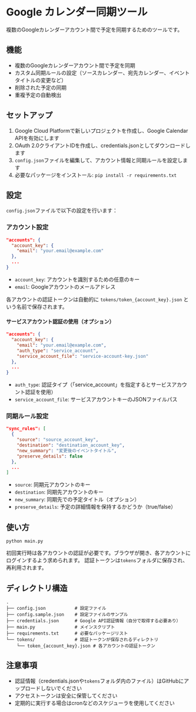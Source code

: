 # Google カレンダー同期ツール

複数のGoogleカレンダーアカウント間で予定を同期するためのツールです。

## 機能

- 複数のGoogleカレンダーアカウント間で予定を同期
- カスタム同期ルールの設定（ソースカレンダー、宛先カレンダー、イベントタイトルの変更など）
- 削除された予定の同期
- 重複予定の自動検出

## セットアップ

1. Google Cloud Platformで新しいプロジェクトを作成し、Google Calendar APIを有効にします
2. OAuth 2.0クライアントIDを作成し、credentials.jsonとしてダウンロードします
3. `config.json`ファイルを編集して、アカウント情報と同期ルールを設定します
4. 必要なパッケージをインストール: `pip install -r requirements.txt`

## 設定

`config.json`ファイルで以下の設定を行います：

### アカウント設定

```json
"accounts": {
  "account_key": {
    "email": "your.email@example.com"
  },
  ...
}
```

- `account_key`: アカウントを識別するための任意のキー
- `email`: Googleアカウントのメールアドレス

各アカウントの認証トークンは自動的に `tokens/token_{account_key}.json` という名前で保存されます。

#### サービスアカウント認証の使用（オプション）

```json
"accounts": {
  "account_key": {
    "email": "your.email@example.com",
    "auth_type": "service_account",
    "service_account_file": "service-account-key.json"
  },
  ...
}
```

- `auth_type`: 認証タイプ（「service_account」を指定するとサービスアカウント認証を使用）
- `service_account_file`: サービスアカウントキーのJSONファイルパス

### 同期ルール設定

```json
"sync_rules": [
  {
    "source": "source_account_key",
    "destination": "destination_account_key",
    "new_summary": "変更後のイベントタイトル",
    "preserve_details": false
  },
  ...
]
```

- `source`: 同期元アカウントのキー
- `destination`: 同期先アカウントのキー
- `new_summary`: 同期先での予定タイトル（オプション）
- `preserve_details`: 予定の詳細情報を保持するかどうか（true/false）

## 使い方

```
python main.py
```

初回実行時は各アカウントの認証が必要です。ブラウザが開き、各アカウントにログインするよう求められます。
認証トークンは`tokens`フォルダに保存され、再利用されます。

## ディレクトリ構造

```
.
├── config.json           # 設定ファイル
├── config.sample.json    # 設定ファイルのサンプル
├── credentials.json      # Google API認証情報（自分で取得する必要あり）
├── main.py               # メインスクリプト
├── requirements.txt      # 必要なパッケージリスト
└── tokens/               # 認証トークンが保存されるディレクトリ
    └── token_{account_key}.json # 各アカウントの認証トークン
```

## 注意事項

- 認証情報（credentials.jsonや`tokens`フォルダ内のファイル）はGitHubにアップロードしないでください
- アクセストークンは安全に保管してください
- 定期的に実行する場合はcronなどのスケジューラを使用してください 
